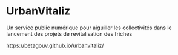 # UrbanVitaliz

 Un service public numérique pour aiguiller les collectivités dans le lancement des projets de revitalisation des friches

https://betagouv.github.io/urbanvitaliz/
